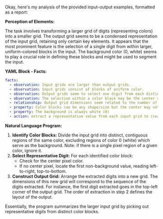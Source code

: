 Okay, here's my analysis of the provided input-output examples, formatted as a report:

**Perception of Elements:**

The task involves transforming a larger grid of digits (representing colors) into a smaller grid. The output grid seems to be a condensed representation of the input grid, retaining only certain key elements. It appears that the most prominent feature is the selection of a single digit from within larger, uniform-colored blocks in the input. The background color (0, white) seems to play a crucial role in defining these blocks and might be used to segment the input.

**YAML Block - Facts:**


```yaml
facts:
  - observation: Input grids are larger than output grids.
  - observation: Input grids consist of blocks of uniform color.
  - observation: Output grids seem to select one digit from each distinct color block.
  - observation: The selection within a color block may be the center or top-left color, ignoring isolated single-pixel blocks and the background.
  - relationship: Output grid dimensions seem related to the number of distinct color blocks, ignoring the background color white (0).
  - property: Color blocks can be any shape/size but the center may not exist
  - property: The background is always white (0)
  - action: extract a representative value from each input grid to create a smaller summary grid.
```


**Natural Language Program:**

1.  **Identify Color Blocks:** Divide the input grid into distinct, contiguous regions of the same color, excluding regions of color 0 (white) which serve as the background. Note: if there is a single pixel region of a given color, ignore it.
2.  **Select Representative Digit:** For each identified color block:
    *    Check for the center pixel color.
    *    If no center pixel, locate the first non-background value, reading left-to-right, top-to-bottom.
3.  **Construct Output Grid:** Arrange the extracted digits into a new grid. The dimensions of this new grid will correspond to the sequence of the digits extracted. For instance, the first digit extracted goes in the top-left corner of the output grid. The order of extraction in step 2 defines the layout of the output.

Essentially, the program summarizes the larger input grid by picking out representative digits from distinct color blocks.
